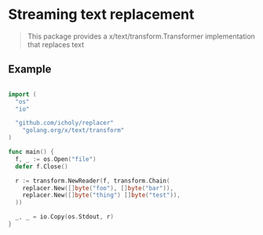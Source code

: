 # Streaming text replacement

> This package provides a x/text/transform.Transformer
> implementation that replaces text

## Example

``` go

import (
  "os"
  "io"

  "github.com/icholy/replacer"
	"golang.org/x/text/transform"
)

func main() {
  f, _ := os.Open("file")
  defer f.Close()

  r := transform.NewReader(f, transform.Chain(
    replacer.New([]byte("foo"), []byte("bar")),
    replacer.New([]byte("thing") []byte("test")),
  ))

  _, _ = io.Copy(os.Stdout, r)
}

```
